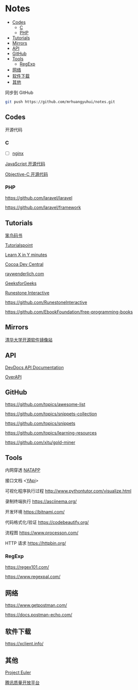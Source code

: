 <!-- omit in toc -->
# Notes

- [Codes](#codes)
  - [C](#c)
  - [PHP](#php)
- [Tutorials](#tutorials)
- [Mirrors](#mirrors)
- [API](#api)
- [GitHub](#github)
- [Tools](#tools)
  - [RegExp](#regexp)
- [网络](#%e7%bd%91%e7%bb%9c)
- [软件下载](#%e8%bd%af%e4%bb%b6%e4%b8%8b%e8%bd%bd)
- [其他](#%e5%85%b6%e4%bb%96)

同步到 GitHub

```bash
git push https://github.com/mrhuangyuhui/notes.git
```

## Codes

开源代码

### C

- [ ] [nginx](https://github.com/nginx/nginx)

[JavaScript 开源代码](https://gitee.com/mrhuangyuhui/js-codes)

[Objective-C 开源代码](https://gitee.com/mrhuangyuhui/objc-codes)

### PHP

<https://github.com/laravel/laravel>

<https://github.com/laravel/framework>

## Tutorials

[笨鸟码书](https://flapybooks.com/)

[Tutorialspoint](https://www.tutorialspoint.com/)

[Learn X in Y minutes](https://learnxinyminutes.com/)

[Cocoa Dev Central](http://cocoadevcentral.com/)

[raywenderlich.com](https://www.raywenderlich.com/)

[GeeksforGeeks](https://www.geeksforgeeks.org/)

[Runestone Interactive](https://runestone.academy/runestone/books/index)

<https://github.com/RunestoneInteractive>

<https://github.com/EbookFoundation/free-programming-books>

## Mirrors

[清华大学开源软件镜像站](https://mirror.tuna.tsinghua.edu.cn/)

## API

[DevDocs API Documentation](https://devdocs.io/)

[OverAPI](https://overapi.com/)

## GitHub

<https://github.com/topics/awesome-list>

<https://github.com/topics/snippets-collection>

<https://github.com/topics/snippets>

<https://github.com/topics/learning-resources>

<https://github.com/xitu/gold-miner>

## Tools

内网穿透 [NATAPP](https://natapp.cn/)

接口文档 <[YApi](https://yapi.ymfe.org/)>

可视化程序执行过程 <http://www.pythontutor.com/visualize.html>

录制终端执行 <https://asciinema.org/>

开发环境 <https://bitnami.com/>

代码格式化/验证 <https://codebeautify.org/>

流程图 <https://www.processon.com/>

HTTP 请求 <https://httpbin.org/>

<!-- #regexp-tool -->
### RegExp

<https://regex101.com/>

<https://www.regexpal.com/>

## 网络

<https://www.getpostman.com/>

<https://docs.postman-echo.com/>

## 软件下载

<https://xclient.info/>

## 其他

[Project Euler](https://projecteuler.net/)

[腾讯质量开放平台](https://wetest.qq.com/)
